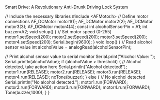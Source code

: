 Smart Drive: A Revolutionary Anti-Drunk Driving Lock 
System


// Include the necessary libraries
#include <AFMotor.h>
// Define motor connections
AF_DCMotor motor1(1);
AF_DCMotor motor2(2);
AF_DCMotor motor3(3);
AF_DCMotor motor4(4);
const int alcoholSensorPin = A1;
int buzzer=A2;
void setup() {
  // Set motor speed (0-255)
  motor1.setSpeed(200);
  motor2.setSpeed(200);
  motor3.setSpeed(200);
  motor4.setSpeed(200);
  Serial.begin(9600);
}
 void loop() {
  // Read alcohol sensor value
  int alcoholValue = analogRead(alcoholSensorPin);

  // Print alcohol sensor value to serial monitor
  Serial.print("Alcohol Value: ");
  Serial.println(alcoholValue);
   if (alcoholValue > threshold) {
    // Alcohol detected, take action here
    Serial.println("Alcohol detected!");
     motor1.run(RELEASE);
     motor2.run(RELEASE);
    motor3.run(RELEASE);
    motor4.run(RELEASE);
    noTone(buzzer);
  } 
else {
    // No alcohol detected
    Serial.println("No alcohol detected.");
    motor1.run(FORWARD);
    motor2.run(FORWARD);
    motor3.run(FORWARD);
    motor4.run(FORWARD);
   Tone(buzzer,1000);
}
}
